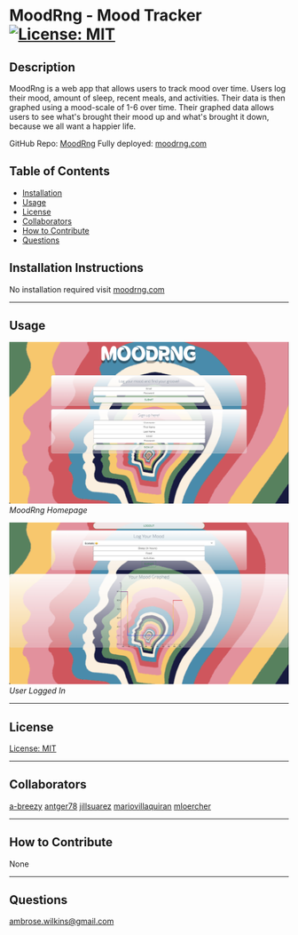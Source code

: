 # MoodRng - Mood Tracker [![License: MIT](https://img.shields.io/badge/License-MIT-yellow.svg)](https://opensource.org/licenses/MIT)
  
## Description

MoodRng is a web app that allows users to track mood over time. Users log their mood, amount of sleep, recent meals, and activities. Their data is then graphed using a mood-scale of 1-6 over time. Their graphed data allows users to see what's brought their mood up and what's brought it down, because we all want a happier life. 

GitHub Repo: [MoodRng](https://github.com/a-breezy/MoodRng)
Fully deployed: [moodrng.com](https://moodrngwellnessapp.herokuapp.com/)

## Table of Contents

  * [Installation](#installation-instructions)
  * [Usage](#usage)
  * [License](#license)
  * [Collaborators](#collaborators)
  * [How to Contribute](#how-to-contribute)
  * [Questions](#questions)

## Installation Instructions

No installation required visit [moodrng.com](https://moodrngwellnessapp.herokuapp.com/)

---
## Usage

![Usage 1](./public/images/readme-homepage.png "MoodRng Homepage")*MoodRng Homepage*

![Usage 2](./public/images/readme-logged-in.png "MoodRng Logged In Page")*User Logged In*

---
## License

  [License: MIT](https://opensource.org/licenses/MIT)
  
---
## Collaborators

[a-breezy](https://github.com/a-breezy)
[antger78](https://github.com/antger78)
[jillsuarez](https://github.com/jillsuarez)
[mariovillaquiran](https://github.com/mariovillaquiran)
[mloercher](https://github.com/mloercher)


---
## How to Contribute

None

---
## Questions

ambrose.wilkins@gmail.com
